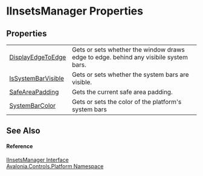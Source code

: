 # IInsetsManager Properties




## Properties
<table>
<tr>
<td><a href="P_Avalonia_Controls_Platform_IInsetsManager_DisplayEdgeToEdge">DisplayEdgeToEdge</a></td>
<td>Gets or sets whether the window draws edge to edge. behind any visibile system bars.</td>
</tr>
<tr>
<td><a href="P_Avalonia_Controls_Platform_IInsetsManager_IsSystemBarVisible">IsSystemBarVisible</a></td>
<td>Gets or sets whether the system bars are visible.</td>
</tr>
<tr>
<td><a href="P_Avalonia_Controls_Platform_IInsetsManager_SafeAreaPadding">SafeAreaPadding</a></td>
<td>Gets the current safe area padding.</td>
</tr>
<tr>
<td><a href="P_Avalonia_Controls_Platform_IInsetsManager_SystemBarColor">SystemBarColor</a></td>
<td>Gets or sets the color of the platform's system bars</td>
</tr>
</table>

## See Also


#### Reference
<a href="T_Avalonia_Controls_Platform_IInsetsManager">IInsetsManager Interface</a>  
<a href="N_Avalonia_Controls_Platform">Avalonia.Controls.Platform Namespace</a>  
